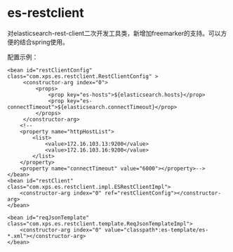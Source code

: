 # es-restclient
对elasticsearch-rest-client二次开发工具类，新增加freemarker的支持。可以方便的结合spring使用。

配置示例：
 <!-- ES搜索引擎配置 
 #elasticsearch
elasticsearch.hosts=172.16.103.13:9200;172.16.103.16:9200
elasticsearch.connectTimeout=6000
-->
    <bean id="restClientConfig" class="com.xps.es.restclient.RestClientConfig" >
         <constructor-arg index="0">
             <props>
                 <prop key="es-hosts">${elasticsearch.hosts}</prop>
                 <prop key="es-connectTimeout">${elasticsearch.connectTimeout}</prop>
             </props>
         </constructor-arg>
        <!--
        <property name="httpHostList">
            <list>
                <value>172.16.103.13:9200</value>
                <value>172.16.103.16:9200</value>
            </list>
        </property>
        <property name="connectTimeout" value="6000"></property>-->
    </bean>
    <bean id="restClient" class="com.xps.es.restclient.impl.ESRestClientImpl">
        <constructor-arg index="0" ref="restClientConfig"></constructor-arg>
    </bean>

    <bean id="reqJsonTemplate" class="com.xps.es.restclient.template.ReqJsonTemplateImpl">
        <constructor-arg index="0" value="classpath*:es-template/es-*.xml"></constructor-arg>
    </bean>

